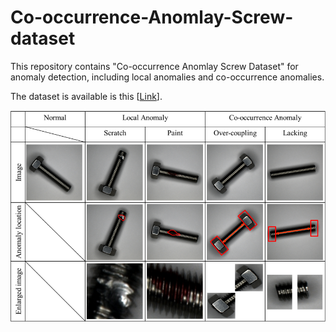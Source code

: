 # Co-occurrence-Anomlay-Screw-dataset

This repository contains "Co-occurrence Anomlay Screw Dataset" for anomaly detection, including local anomalies and co-occurrence anomalies.

The dataset is available is this [[Link](https://drive.google.com/drive/folders/1yeampzTiB4uoTmmqIZkeCdMIXGujl3cU?usp=sharing)].

![examples](images/examples.png)
